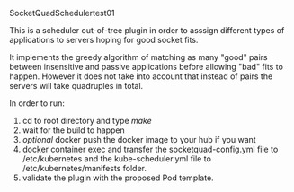 SocketQuadSchedulertest01

This is a scheduler out-of-tree plugin in order to  asssign different types of applications to servers hoping for good socket fits.

It implements the greedy algorithm of matching as many "good" pairs between insensitive and passive applications before allowing "bad" fits to happen. However it does not take into account that instead of pairs the servers will take quadruples in total.

In order to run:

   1. cd to root directory and type *make*
   2. wait for the build to happen
   3. *optional* docker push the docker image to your hub if you want
   4. docker container exec and transfer the socketquad-config.yml file to /etc/kubernetes and the kube-scheduler.yml file to /etc/kubernetes/manifests folder.
   5. validate the plugin with the proposed Pod template.
